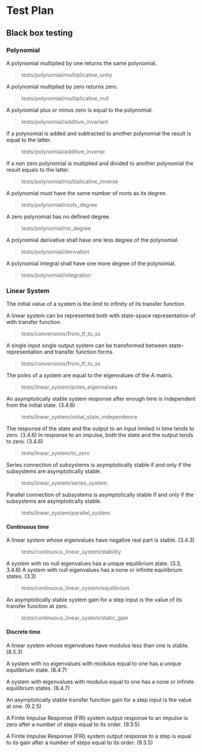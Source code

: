 # Test Plan

## Black box testing

### Polynomial
A polynomial multiplied by one returns the same polynomial.
> tests/polynomial/multiplicative_unity

A polynomial multiplied by zero returns zero.
> tests/polynomial/multiplicative_null

A polynomial plus or minus zero is equal to the polynomial.
> tests/polynomial/additive_invariant

If a polynomial is added and subtracted to another polynomial the result is equal to the latter.
> tests/polynomial/additive_inverse

If a non zero polynomial is multiplied and divided to another polynomial the result equals to the latter.
> tests/polynomial/multiplicative_inverse

A polynomial must have the same number of roots as its degree.
> tests/polynomial/roots_degree

A zero polynomial has no defined degree.
> tests/polynomial/no_degree

A polynomial derivative shall have one less degree of the polynomial.
> tests/polynomial/derivation

A polynomial integral shall have one more degree of the polynomial.
> tests/polynomial/integration

### Linear System

The initial value of a system is the limit to infinity of its transfer function.

A linear system can be represented both with state-space representation of with transfer function.
> tests/conversions/from_tf_to_ss

A single input single output system can be transformed between state-representation and transfer function forms.
> tests/conversions/from_tf_to_ss

The poles of a system are equal to the eigenvalues of the A matrix.
> tests/linear_system/poles_eigenvalues

An asymptotically stable system response after enough time is independent from the initial state. (3.4.6)
> tests/linear_system/initial_state_independence

The response of the state and the output to an input limited in time tends to zero. (3.4.6)
In response to an impulse, both the state and the output tends to zero. (3.4.6)
> tests/linear_system/to_zero

Series connection of subsystems is asymptotically stable if and only if the subsystems are asymptotically stable.
> tests/linear_system/series_system

Parallel connection of subsystems is asymptotically stable if and only if the subsystems are asymptotically stable.
> tests/linear_system/parallel_system

#### Continuous time

A linear system whose eigenvalues have negative real part is stable. (3.4.3)
> tests/continuous_linear_system/stability

A system with no null eigenvalues has a unique equilibrium state. (3.3, 3.4.6)
A system with null eigenvalues has a none or infinite equilibrium states. (3.3)
> tests/continuous_linear_system/equilibrium

An asymptotically stable system gain for a step input is the value of its transfer function at zero.
> tests/continuous_linear_system/static_gain

#### Discrete time

A linear system whose eigenvalues have modulus less than one is stable. (8.5.3)

A system with no eigenvalues with modulus equal to one has a unique equilibrium state. (8.4.7)

A system with eigenvalues with modulus equal to one has a none or infinite equilibrium states. (8.4.7)

An asymptotically stable transfer function gain for a step input is the value at one. (9.2.5)

A Finite Impulse Response (FIR) system output response to an impulse is zero after a number of steps equal to its order. (9.3.5)

A Finite Impulse Response (FIR) system output response to a step is equal to its gain after a number of steps equal to its order. (9.3.5)
